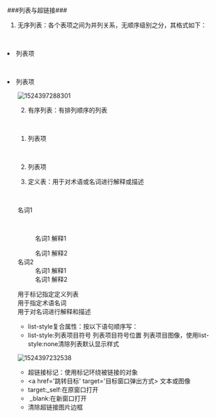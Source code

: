###列表与超链接###

1. 无序列表：各个表项之间为并列关系，无顺序级别之分，其格式如下：

   <ul>

​           <li>列表项</li>

​           <li> 列表项</li>

   <ul>

![1524397288301](E:\网页制作相关学习笔记\网页制作笔记\images\列表与超链接图1.png)

2. 有序列表：有排列顺序的列表

<ol>

​       <li>列表项</li>

​      <li> 列表项</li>

</ol>

3. 定义表：用于对术语或名词进行解释或描述

<dl>

​    <dt>名词1</dt>

​    <dd>名词1   解释1</dd>

   <dd>名词1   解释2</dd>

   <dt>名词2</dt>

   <dd>名词1   解释1</dd>

   <dd>名词1   解释2</dd>

</dl>

<dl></dl>用于标记指定定义列表

<dt></dt>用于指定术语名词

<dd></dd>用于对名词进行解释和描述

- list-style复合属性：按以下语句顺序写：
- list-style:列表项目符号  列表项目符号位置   列表项目图像，使用list-style:none清除列表默认显示样式

![1524397232538](E:\网页制作相关学习笔记\网页制作笔记\images\列表与超链接图2.png)

- 超链接标记：使用<a></a>标记环绕被链接的对象
- <a href='跳转目标' target='目标窗口弹出方式> 文本或图像 </a>
- target:_self:在原窗口打开
- ​  _blank:在新窗口打开
- 清除超链接图片边框

<a href="#"><img src="  " border="0"  /></a>